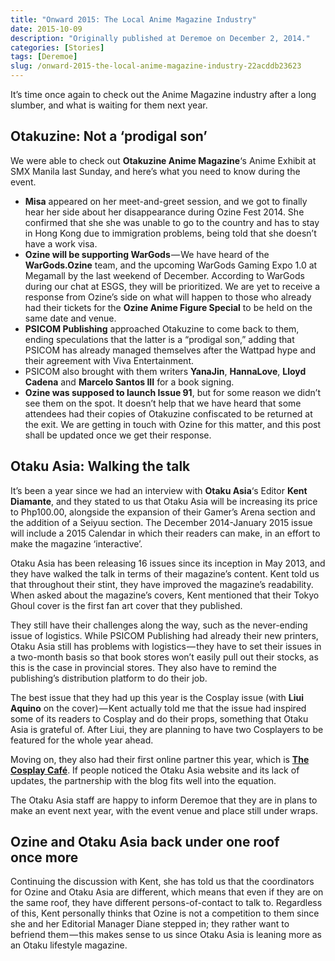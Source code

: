 ```yaml
---
title: "Onward 2015: The Local Anime Magazine Industry"
date: 2015-10-09
description: "Originally published at Deremoe on December 2, 2014."
categories: [Stories]
tags: [Deremoe]
slug: /onward-2015-the-local-anime-magazine-industry-22acddb23623
---
```


It’s time once again to check out the Anime Magazine industry after a long slumber, and what is waiting for them next year.

## Otakuzine: Not a ‘prodigal son’

We were able to check out **Otakuzine Anime Magazine**‘s Anime Exhibit at SMX Manila last Sunday, and here’s what you need to know during the event.

- **Misa** appeared on her meet-and-greet session, and we got to finally hear her side about her disappearance during Ozine Fest 2014. She confirmed that she she was unable to go to the country and has to stay in Hong Kong due to immigration problems, being told that she doesn’t have a work visa.
- **Ozine will be supporting WarGods** — We have heard of the **WarGods.Ozine** team, and the upcoming WarGods Gaming Expo 1.0 at Megamall by the last weekend of December. According to WarGods during our chat at ESGS, they will be prioritized. We are yet to receive a response from Ozine’s side on what will happen to those who already had their tickets for the **Ozine Anime Figure Special** to be held on the same date and venue.
- **PSICOM Publishing** approached Otakuzine to come back to them, ending speculations that the latter is a “prodigal son,” adding that PSICOM has already managed themselves after the Wattpad hype and their agreement with Viva Entertainment.
- PSICOM also brought with them writers **YanaJin**, **HannaLove**, **Lloyd Cadena** and **Marcelo Santos III** for a book signing.
- **Ozine was supposed to launch Issue 91**, but for some reason we didn’t see them on the spot. It doesn’t help that we have heard that some attendees had their copies of Otakuzine confiscated to be returned at the exit. We are getting in touch with Ozine for this matter, and this post shall be updated once we get their response.

## Otaku Asia: Walking the talk

It’s been a year since we had an interview with **Otaku Asia**‘s Editor **Kent Diamante**, and they stated to us that Otaku Asia will be increasing its price to Php100.00, alongside the expansion of their Gamer’s Arena section and the addition of a Seiyuu section. The December 2014-January 2015 issue will include a 2015 Calendar in which their readers can make, in an effort to make the magazine ‘interactive’.

Otaku Asia has been releasing 16 issues since its inception in May 2013, and they have walked the talk in terms of their magazine’s content. Kent told us that throughout their stint, they have improved the magazine’s readability. When asked about the magazine’s covers, Kent mentioned that their Tokyo Ghoul cover is the first fan art cover that they published.

They still have their challenges along the way, such as the never-ending issue of logistics. While PSICOM Publishing had already their new printers, Otaku Asia still has problems with logistics — they have to set their issues in a two-month basis so that book stores won’t easily pull out their stocks, as this is the case in provincial stores. They also have to remind the publishing’s distribution platform to do their job.

The best issue that they had up this year is the Cosplay issue (with **Liui Aquino** on the cover) — Kent actually told me that the issue had inspired some of its readers to Cosplay and do their props, something that Otaku Asia is grateful of. After Liui, they are planning to have two Cosplayers to be featured for the whole year ahead.

Moving on, they also had their first online partner this year, which is [**The Cosplay Café**](http://arkadymac.com/). If people noticed the Otaku Asia website and its lack of updates, the partnership with the blog fits well into the equation.

The Otaku Asia staff are happy to inform Deremoe that they are in plans to make an event next year, with the event venue and place still under wraps.

## Ozine and Otaku Asia back under one roof once more

Continuing the discussion with Kent, she has told us that the coordinators for Ozine and Otaku Asia are different, which means that even if they are on the same roof, they have different persons-of-contact to talk to. Regardless of this, Kent personally thinks that Ozine is not a competition to them since she and her Editorial Manager Diane stepped in; they rather want to befriend them — this makes sense to us since Otaku Asia is leaning more as an Otaku lifestyle magazine.
